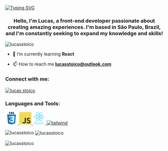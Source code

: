 <a href="https://git.io/typing-svg"><img src="https://readme-typing-svg.demolab.com?font=Fira+Code&size=35&pause=1000&center=true&vCenter=true&width=435&lines=Hi+%F0%9F%91%8B%2C+I'm+Lucas" alt="Typing SVG" /></a>
<h3 align="center">Hello, I'm Lucas, a front-end developer passionate about creating amazing experiences. I'm based in São Paulo, Brazil, and I'm constantly seeking to expand my knowledge and skills!</h3>

<p align="left"> <img src="https://camo.githubusercontent.com/40165a147c3dcea0fa1db780bb533fc5f98546ccfb9d5d05ddb2f429277f5348/68747470733a2f2f616e616c7974696373696e6469616d61672e636f6d2f77702d636f6e74656e742f75706c6f6164732f323031382f31322f646576656c6f7065722d6472696262626c652e676966" alt="lucasstoico" /> </p>

- 🌱 I’m currently learning **React**

- 📫 How to reach me **lucasstoico@outlook.com**

<h3 align="left">Connect with me:</h3>
<p align="left">
<a href="https://www.linkedin.com/in/lucas-stoico-6182711b8/" target="blank"><img align="center" src="https://raw.githubusercontent.com/rahuldkjain/github-profile-readme-generator/master/src/images/icons/Social/linked-in-alt.svg" alt="lucas stoico" height="30" width="40" /></a>
</p>

<h3 align="left">Languages and Tools:</h3>
<p align="left"> <a href="https://www.w3schools.com/css/" target="_blank" rel="noreferrer"> <img src="https://raw.githubusercontent.com/devicons/devicon/master/icons/css3/css3-original-wordmark.svg" alt="css3" width="40" height="40"/> </a> <a href="https://developer.mozilla.org/en-US/docs/Web/JavaScript" target="_blank" rel="noreferrer"> <img src="https://raw.githubusercontent.com/devicons/devicon/master/icons/javascript/javascript-original.svg" alt="javascript" width="40" height="40"/> </a> <a href="https://reactjs.org/" target="_blank" rel="noreferrer"> <img src="https://raw.githubusercontent.com/devicons/devicon/master/icons/react/react-original-wordmark.svg" alt="react" width="40" height="40"/> </a> <a href="https://tailwindcss.com/" target="_blank" rel="noreferrer"> <img src="https://www.vectorlogo.zone/logos/tailwindcss/tailwindcss-icon.svg" alt="tailwind" width="40" height="40"/> </a> </p>

<p><img align="left" src="https://github-readme-stats.vercel.app/api/top-langs?username=lucasstoico&show_icons=true&locale=en&layout=compact" alt="lucasstoico" /></p>

<p>&nbsp;<img align="center" src="https://github-readme-stats.vercel.app/api?username=lucasstoico&show_icons=true&locale=en" alt="lucasstoico" /></p>

<p><img align="center" src="https://github-readme-streak-stats.herokuapp.com/?user=lucasstoico&" alt="lucasstoico" /></p>

